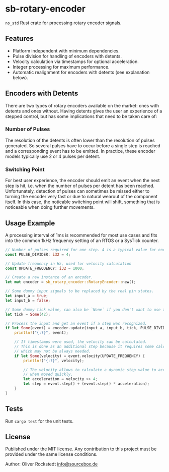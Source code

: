 # sb-rotary-encoder

`no_std` Rust crate for processing rotary encoder signals.

## Features

- Platform independent with minimum dependencies.
- Pulse division for handling of encoders with detents.
- Velocity calculation via timestamps for optional acceleration.
- Integer processing for maximum performance.
- Automatic realignment for encoders with detents (see explanation below).

## Encoders with Detents

There are two types of rotary encoders available on the market: ones with detents and ones without.
Having detents gives the user an experience of a stepped control, but has some implications that need to be taken care of:

### Number of Pulses

The resolution of the detents is often lower than the resolution of pulses generated. So several pulses have to occur before a single step is reached and a corresponding event has to be emitted. In practice, these encoder models typically use 2 or 4 pulses per detent.

### Switching Point

For best user experience, the encoder should emit an event when the next step is hit, i.e. when the number of pulses per detent has been reached. Unfortunately, detection of pulses can sometimes be missed either to turning the encoder very fast or due to natural wearout of the component itself. In this case, the noticable switching point will shift, something that is noticeable when doing further movements.

## Usage Example

A processing interval of 1ms is recommended for most use cases and fits into the common 1kHz frequency setting of an RTOS or a SysTick counter.

```rust
// Number of pulses required for one step. 4 is a typical value for encoders with detents.
const PULSE_DIVIDER: i32 = 4;

// Update frequency in Hz, used for velocity calculation
const UPDATE_FREQUENCY: i32 = 1000;

// Create a new instance of an encoder.
let mut encoder = sb_rotary_encoder::RotaryEncoder::new();

// Some dummy input signals to be replaced by the real pin states.
let input_a = true;
let input_b = false;

// Some dummy tick value, can also be `None` if you don't want to use the velocity feature.
let tick = Some(42);

// Process the input and get an event if a step was recognized.
if let Some(event) = encoder.update(input_a, input_b, tick, PULSE_DIVIDER) {
    println!("{:?}", event);

    // If timestamps were used, the velocity can be calculated.
    // This is done as an additional step because it requires some calculations
    // which may not be always needed.
    if let Some(velocity) = event.velocity(UPDATE_FREQUENCY) {
        println!("{:?}", velocity);

        // The velocity allows to calculate a dynamic step value to accelerate the encoder
        // when moved quickly.
        let acceleration = velocity >> 4;
        let step = event.step() + (event.step() * acceleration);
    }
}
```

## Tests

Run `cargo test` for the unit tests.

## License

Published under the MIT license. Any contribution to this project must be provided under the same license conditions.

Author: Oliver Rockstedt <info@sourcebox.de>
